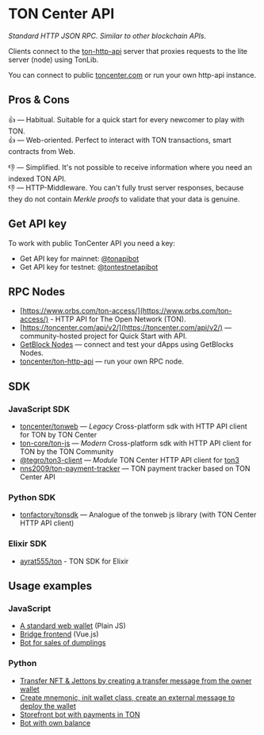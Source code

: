 # TON Center API

_Standard HTTP JSON RPC. Similar to other blockchain APIs._

Clients connect to the [ton-http-api](https://github.com/toncenter/ton-http-api) server that proxies requests to the lite server (node) using TonLib.

You can connect to public [toncenter.com](https://toncenter.com) or run your own http-api instance.

## Pros & Cons

👍 — Habitual. Suitable for a quick start for every newcomer to play with TON.  
👍 — Web-oriented. Perfect to interact with TON transactions, smart contracts from Web.

👎 — Simplified. It's not possible to receive information where you need an indexed TON API.  
👎 — HTTP-Middleware. You can't fully trust server responses, because they do not contain _Merkle proofs_ to validate that your data is genuine.  

## Get API key

To work with public TonCenter API you need a key:

* Get API key for mainnet: [@tonapibot](https://t.me/tonapibot)
* Get API key for testnet: [@tontestnetapibot](https://t.me/tontestnetapibot)

## RPC Nodes
* [https://www.orbs.com/ton-access/](https://www.orbs.com/ton-access/) - HTTP API for The Open Network (TON). 
* [https://toncenter.com/api/v2/](https://toncenter.com/api/v2/) — community-hosted project for Quick Start with API.
* [GetBlock Nodes](https://getblock.io/nodes/ton/) — connect and test your dApps using GetBlocks Nodes.
* [toncenter/ton-http-api](https://github.com/toncenter/ton-http-api) — run your own RPC node.

## SDK

### JavaScript SDK

* [toncenter/tonweb](https://github.com/toncenter/tonweb) — _Legacy_ Cross-platform sdk with HTTP API client for TON by TON Center
* [ton-core/ton-js](https://github.com/ton-core/ton) — _Modern_ Cross-platform sdk with HTTP API client for TON by the TON Community
* [@tegro/ton3-client](https://github.com/TegroTON/ton3-client) — _Module_ TON Center HTTP API client for [ton3](https://github.com/tonkite/ton3-core)
* [nns2009/ton-payment-tracker](https://github.com/nns2009/ton-payment-tracker) — TON payment tracker based on TON Center API

### Python SDK

- [tonfactory/tonsdk](https://github.com/tonfactory/tonsdk) — Analogue of the tonweb js library (with TON Center HTTP API client)

### Elixir SDK

- [ayrat555/ton](https://github.com/ayrat555/ton) - TON SDK for Elixir

## Usage examples

### JavaScript

- [A standard web wallet](https://github.com/toncenter/ton-wallet) (Plain JS)
- [Bridge frontend](https://github.com/ton-blockchain/bridge) (Vue.js)
- [Bot for sales of dumplings](/develop/dapps/tutorials/accept-payments-in-a-telegram-bot-js)

### Python

- [Transfer NFT & Jettons by creating a transfer message from the owner wallet](https://github.com/tonfactory/tonsdk#transfer-nft--jettons-by-creating-a-transfer-message-from-an-owner-wallet)
- [Create mnemonic, init wallet class, create an external message to deploy the wallet](https://github.com/tonfactory/tonsdk#create-mnemonic-init-wallet-class-create-external-message-to-deploy-the-wallet)
- [Storefront bot with payments in TON](/develop/dapps/tutorials/accept-payments-in-a-telegram-bot)
- [Bot with own balance](/develop/dapps/tutorials/accept-payments-in-a-telegram-bot-2)
